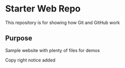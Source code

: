# Starter Web Repo

This repository is for showing how Git and GitHub work

## Purpose

Sample website with plenty of files for demos

Copy right notice added
